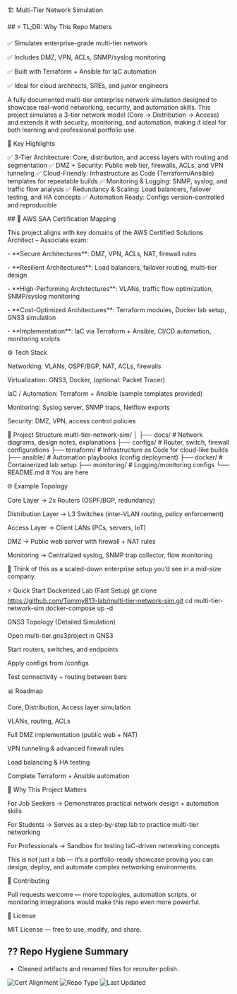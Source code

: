 🏗️ Multi-Tier Network Simulation









\## ⚡ TL;DR: Why This Repo Matters



✅ Simulates enterprise-grade multi-tier network

✅ Includes DMZ, VPN, ACLs, SNMP/syslog monitoring

✅ Built with Terraform + Ansible for IaC automation

✅ Ideal for cloud architects, SREs, and junior engineers





A fully documented multi-tier enterprise network simulation designed to showcase real-world networking, security, and automation skills. This project simulates a 3-tier network model (Core → Distribution → Access) and extends it with security, monitoring, and automation, making it ideal for both learning and professional portfolio use.



🔑 Key Highlights

✅ 3-Tier Architecture: Core, distribution, and access layers with routing and segmentation
✅ DMZ + Security: Public web tier, firewalls, ACLs, and VPN tunneling
✅ Cloud-Friendly: Infrastructure as Code (Terraform/Ansible) templates for repeatable builds
✅ Monitoring \& Logging: SNMP, syslog, and traffic flow analysis
✅ Redundancy \& Scaling: Load balancers, failover testing, and HA concepts
✅ Automation Ready: Configs version-controlled and reproducible





\## 🧠 AWS SAA Certification Mapping



This project aligns with key domains of the AWS Certified Solutions Architect – Associate exam:



\- \*\*Secure Architectures\*\*: DMZ, VPN, ACLs, NAT, firewall rules

\- \*\*Resilient Architectures\*\*: Load balancers, failover routing, multi-tier design

\- \*\*High-Performing Architectures\*\*: VLANs, traffic flow optimization, SNMP/syslog monitoring

\- \*\*Cost-Optimized Architectures\*\*: Terraform modules, Docker lab setup, GNS3 simulation

\- \*\*Implementation\*\*: IaC via Terraform + Ansible, CI/CD automation, monitoring scripts





⚙️ Tech Stack

Networking: VLANs, OSPF/BGP, NAT, ACLs, firewalls



Virtualization: GNS3, Docker, (optional: Packet Tracer)

IaC / Automation: Terraform + Ansible (sample templates provided)



Monitoring: Syslog server, SNMP traps, Netflow exports



Security: DMZ, VPN, access control policies



📂 Project Structure
multi-tier-network-sim/
│
├── docs/             # Network diagrams, design notes, explanations
├── configs/          # Router, switch, firewall configurations
├── terraform/        # Infrastructure as Code for cloud-like builds
├── ansible/          # Automation playbooks (config deployment)
├── docker/           # Containerized lab setup
├── monitoring/       # Logging/monitoring configs
└── README.md         # You are here

🌐 Example Topology

Core Layer → 2x Routers (OSPF/BGP, redundancy)

Distribution Layer → L3 Switches (inter-VLAN routing, policy enforcement)

Access Layer → Client LANs (PCs, servers, IoT)

DMZ → Public web server with firewall + NAT rules

Monitoring → Centralized syslog, SNMP trap collector, flow monitoring

📖 Think of this as a scaled-down enterprise setup you’d see in a mid-size company.



⚡ Quick Start
Dockerized Lab (Fast Setup)
git clone https://github.com/Tommy813-lab/multi-tier-network-sim.git
cd multi-tier-network-sim
docker-compose up -d

GNS3 Topology (Detailed Simulation)

Open multi-tier.gns3project in GNS3

Start routers, switches, and endpoints

Apply configs from /configs

Test connectivity + routing between tiers



📊 Roadmap

Core, Distribution, Access layer simulation

VLANs, routing, ACLs

Full DMZ implementation (public web + NAT)

VPN tunneling \& advanced firewall rules

Load balancing \& HA testing

Complete Terraform + Ansible automation



🎯 Why This Project Matters

For Job Seekers → Demonstrates practical network design + automation skills

For Students → Serves as a step-by-step lab to practice multi-tier networking

For Professionals → Sandbox for testing IaC-driven networking concepts

This is not just a lab — it’s a portfolio-ready showcase proving you can design, deploy, and automate complex networking environments.



🤝 Contributing

Pull requests welcome — more topologies, automation scripts, or monitoring integrations would make this repo even more powerful.



📜 License

MIT License — free to use, modify, and share.


## ?? Repo Hygiene Summary
- Cleaned artifacts and renamed files for recruiter polish.


<!-- Badges -->
![Cert Alignment](https://img.shields.io/badge/cert-AWS-blue)
![Repo Type](https://img.shields.io/badge/type-Infrastructure-green)
![Last Updated](https://img.shields.io/badge/updated-2025--09--30-orange)

